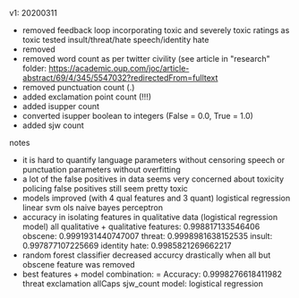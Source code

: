 v1: 20200311
- removed feedback loop incorporating toxic and severely toxic ratings as toxic
	tested insult/threat/hate speech/identity hate
- removed 
- removed word count as per twitter civility (see article in "research" folder: https://academic.oup.com/joc/article-abstract/69/4/345/5547032?redirectedFrom=fulltext
- removed punctuation count (.)
- added exclamation point count (!!!)
- added isupper count
- converted isupper boolean to integers (False = 0.0, True = 1.0)	
- added sjw count

notes
+ it is hard to quantify language parameters without censoring speech or punctuation parameters without overfitting
+ a lot of the false positives in data seems very concerned about toxicity policing
	false positives still seem pretty toxic
+ models improved (with 4 qual features and 3 quant)
	logistical regression
	linear svm
	ols 
	naive bayes
	perceptron
+ accuracy in isolating features in qualitative data (logistical regression model)
	all qualitative + qualitative features: 0.998817133546406
	obscene: 0.9991931440747007
	threat: 0.9998981638152535
	insult: 0.997877107225669
	identity hate: 0.9985821269662217
+ random forest classifier decreased accurcy drastically when all but obscene feature was removed
+ best features + model combination: = Accuracy: 0.9998276618411982 
	threat
	exclamation
	allCaps
	sjw_count
	model: logistical regression




